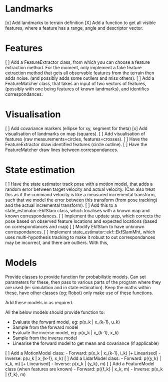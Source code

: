 
# Landmarks

[x] Add landmarks to terrain definition
[X] Add a function to get all visible features, where a feature has
    a range, angle and descriptor vector.

# Features

[ ] Add a FeatureExtractor class, from which you can choose a feature
    extraction method. For the moment, only implement a fake feature
    extraction method that gets all observable features from the terrain
    then adds noise. (and possibly adds some outliers and miss others).
[ ] Add a FeatureMatcher class, that takes an input of two vectors of features,
    (possibly with one being features of known landmarks), and identifies
    correspondances.

# Visualisation

[ ] Add covariance markers (ellipse for xy, segment for theta)
[x] Add visualisation of landmarks on map (squares).
[ ] Add visualisation of features (raw measurements=circles, features=crosses).
[ ] Have the FeatureExtractor draw identified features (circle outline).
[ ] Have the FeatureMatcher draw lines between correspondances.

# State estimation

[ ] Have the state estimator track pose with a motion model, that
    adds a random error between target velocity and actual velocity.
    (Can also treat this as if the command velocity is like a measured
     incremental transform, such that we model the error between this
     transform (from pose tracking) and the actual incremental transform).
[ ] Add this to a state_estimator::EkfSlam class, which localises
    with a known map and known correspondances.
[ ] Implement the update step, which corrects the pose based on observed
    feature locations and expected locations (based on correspondances
    and map)
[ ] Modify EkfSlam to have unknown correspondances.
[ ] Implement state_estimator::ekf::EkfSlamMht, which uses multi-hypothesis
    tracking to make it robust to out
    correspondances may be incorrect, and there are outliers. With this,

# Models

Provide classes to provide function for probabilistic models.
Can set parameters for these, then pass to various parts of the program
where they are used (ie: simulation and in state estimation).
Keep the maths within these, have other classes (eg: Robot) only make
use of these functions.

Add these models in as required.

All the below models should provide function to:
- Evaluate the forward model, eg: p(x_k | x_{k-1}, u_k)
- Sample from the forward model
- Evaluate the inverse model, eg: p(u_k | x_{k-1}, x_k)
- Sample from the inverse model
- Linearise the forward model to get mean and covariance (if applicable)

[ ] Add a MotionModel class:
    - Forward: p(x_k | x_{k-1}, i_k) [+ Linearised]
    - Inverse: p(u_k | x_{k-1}, x_k)
[ ] Add a LidarModel class:
    - Forward: p({y_k} | x_k, m) [+ Linearised]
    - Inverse: p(x_k | {y_k}, m)
[ ] Add a FeatureModel class (when features are known)
    - Forward: p({f_k} | x_k, m)
    - Inverse: p(x_k | {f_k}, m)
